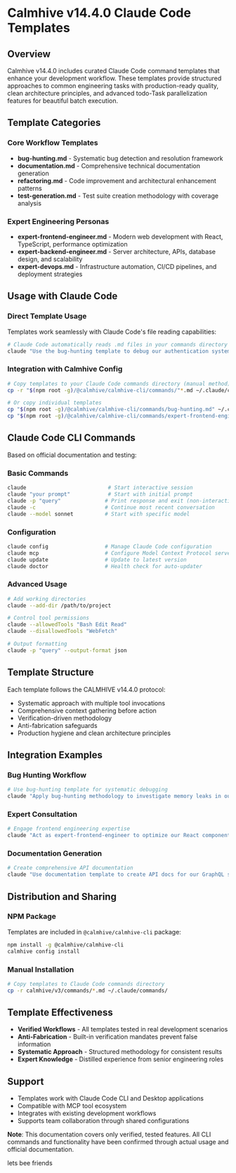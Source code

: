 # Calmhive v14.4.0 Claude Code Templates

## Overview
Calmhive v14.4.0 includes curated Claude Code command templates that enhance your development workflow. These templates provide structured approaches to common engineering tasks with production-ready quality, clean architecture principles, and advanced todo-Task parallelization features for beautiful batch execution.

## Template Categories

### Core Workflow Templates
- **bug-hunting.md** - Systematic bug detection and resolution framework
- **documentation.md** - Comprehensive technical documentation generation
- **refactoring.md** - Code improvement and architectural enhancement patterns
- **test-generation.md** - Test suite creation methodology with coverage analysis

### Expert Engineering Personas
- **expert-frontend-engineer.md** - Modern web development with React, TypeScript, performance optimization
- **expert-backend-engineer.md** - Server architecture, APIs, database design, and scalability
- **expert-devops.md** - Infrastructure automation, CI/CD pipelines, and deployment strategies

## Usage with Claude Code

### Direct Template Usage
Templates work seamlessly with Claude Code's file reading capabilities:
```bash
# Claude Code automatically reads .md files in your commands directory
claude "Use the bug-hunting template to debug our authentication system"
```

### Integration with Calmhive Config
```bash
# Copy templates to your Claude Code commands directory (manual method)
cp -r "$(npm root -g)/@calmhive/calmhive-cli/commands/"*.md ~/.claude/commands/

# Or copy individual templates
cp "$(npm root -g)/@calmhive/calmhive-cli/commands/bug-hunting.md" ~/.claude/commands/
cp "$(npm root -g)/@calmhive/calmhive-cli/commands/expert-frontend-engineer.md" ~/.claude/commands/
```

## Claude Code CLI Commands
Based on official documentation and testing:

### Basic Commands
```bash
claude                          # Start interactive session
claude "your prompt"            # Start with initial prompt
claude -p "query"              # Print response and exit (non-interactive)
claude -c                      # Continue most recent conversation
claude --model sonnet          # Start with specific model
```

### Configuration
```bash
claude config                  # Manage Claude Code configuration
claude mcp                     # Configure Model Context Protocol servers
claude update                  # Update to latest version
claude doctor                  # Health check for auto-updater
```

### Advanced Usage
```bash
# Add working directories
claude --add-dir /path/to/project

# Control tool permissions
claude --allowedTools "Bash Edit Read"
claude --disallowedTools "WebFetch"

# Output formatting
claude -p "query" --output-format json
```

## Template Structure
Each template follows the CALMHIVE v14.4.0 protocol:
- Systematic approach with multiple tool invocations
- Comprehensive context gathering before action
- Verification-driven methodology
- Anti-fabrication safeguards
- Production hygiene and clean architecture principles

## Integration Examples

### Bug Hunting Workflow
```bash
# Use bug-hunting template for systematic debugging
claude "Apply bug-hunting methodology to investigate memory leaks in our Node.js application"
```

### Expert Consultation
```bash
# Engage frontend engineering expertise
claude "Act as expert-frontend-engineer to optimize our React component performance"
```

### Documentation Generation
```bash
# Create comprehensive API documentation
claude "Use documentation template to create API docs for our GraphQL schema"
```

## Distribution and Sharing

### NPM Package
Templates are included in `@calmhive/calmhive-cli` package:
```bash
npm install -g @calmhive/calmhive-cli
calmhive config install
```

### Manual Installation
```bash
# Copy templates to Claude Code commands directory
cp -r calmhive/v3/commands/*.md ~/.claude/commands/
```

## Template Effectiveness
- **Verified Workflows** - All templates tested in real development scenarios
- **Anti-Fabrication** - Built-in verification mandates prevent false information
- **Systematic Approach** - Structured methodology for consistent results
- **Expert Knowledge** - Distilled experience from senior engineering roles

## Support
- Templates work with Claude Code CLI and Desktop applications
- Compatible with MCP tool ecosystem
- Integrates with existing development workflows
- Supports team collaboration through shared configurations

**Note**: This documentation covers only verified, tested features. All CLI commands and functionality have been confirmed through actual usage and official documentation.

lets bee friends
